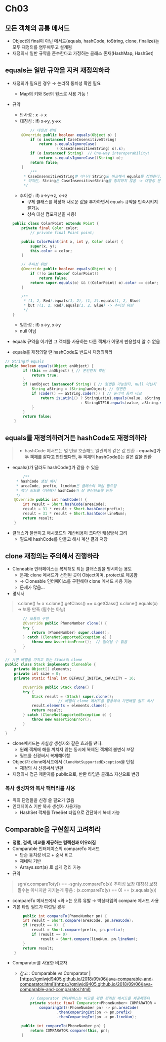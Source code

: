 # Ch03

## 모든 객체의 공통 메서드

- Object의 final이 아닌 메서드(equals, hashCode, toString, clone, finalize)는 모두 재정의를 염두해두고 설계됨
- 재정의시 일반 규약을 준수한다고 가정하는 클래스 존재(HashMap, HashSet)

## equals는 일반 규약을 지켜 재정의하라

- 재정의가 필요한 경우 → 논리적 동치성 확인 필요
    - Map의 키와 Set의 원소로 사용 가능 !
- 규약
    - 반사성 : x → x
    - 대칭성 : if) x→y, y→x
    
    ```java
    		// 대칭성 위배 
        @Override public boolean equals(Object o) {
            if (o instanceof CaseInsensitiveString)
                return s.equalsIgnoreCase(
                        ((CaseInsensitiveString) o).s);
            if (o instanceof String)  // One-way interoperability!
                return s.equalsIgnoreCase((String) o);
            return false;
        }
    		/**
         * CaseInsensitiveString뿐 아니라 String도 비교해서 equals를 정의한다. 
         * 하지만, String은 CaseInsensitiveString를 정의하지 않음 -> 대칭성 문제 
         */
    ```
    
    - 추이성 : if) x→y→z, x→z
        - 구체 클래스를 확장해 새로운 값을 추가하면서 equals 규약을 만족시키지 불가능
        - 상속 대신 컴포지션을 사용!
    
    ```java
    public class ColorPoint extends Point {
        private final Color color;
    		// private final Point point;
    
        public ColorPoint(int x, int y, Color color) {
            super(x, y);
            this.color = color;
        }
    
        // 추이성 위반 
        @Override public boolean equals(Object o) {
            if (!(o instanceof ColorPoint))
                return false;
            return super.equals(o) && ((ColorPoint) o).color == color;
        }
    
        /**
         * (1, 2, Red).equals(1, 2), (1, 2).equals(1, 2, Blue)
         * but !(1, 2, Red).equals(1, 2, Blue) -> 추이성 위반
         */
    }
    ```
    
    - 일관성 : if) x→y, x→y
    - null 아님
- equals 규약을 어기면 그 객체를 사용하는 다른 객체가 어떻게 반응할지 알 수 없음
- equals를 재정의할 땐 hashCode도 반드시 재정의하라

```java
// String의 equals
public boolean equals(Object anObject) {
        if (this == anObject) { // 본인인지 확인 
            return true;
        }
        if (anObject instanceof String) { // 형변환 가능한지, null 아닌지 
            String aString = (String)anObject; // 형변환
            if (coder() == aString.coder()) { // 논리적 동치 비교
                return isLatin1() ? StringLatin1.equals(value, aString.value)
                                  : StringUTF16.equals(value, aString.value);
            }
        }
        return false;
    }
```

## equals를 재정의하려거든 hashCode도 재정의하라

> - hashCode 메서드는 몇 번을 호출해도 일관되게 같은 값 반환
**- equals()가 두 객체를 같다고 판단했다면, 두 객체의 hashCode()는 같은 값을 반환**
- equals()가 달라도 hashCode()가 같을 수 있음
> 

```java
		/**
     * hashCode 생성 예시
     * areaCode, prefix, lineNum은 클래스의 핵심 필드임 
     * 핵심 필드를 이용해서 hashCode가 잘 분산되도록 만듬 
     */
    @Override public int hashCode() {
        int result = Short.hashCode(areaCode);
        result = 31 * result + Short.hashCode(prefix);
        result = 31 * result + Short.hashCode(lineNum);
        return result;
    }
```

- 클래스가 불변이고 해시코드의 계산비용이 크다면 캐싱방식 고려
    - 필드에 hashCode를 만들고 해시 계산 결과 저장
    

## clone 재정의는 주의해서 진행하라

- Cloneable 인터페이스는 복제해도 되는 클래스임을 명시하는 용도
    - 문제: clone 메서드가 선언된 곳이 Object이며, protect로 제공함
    - → Cloneable 인터페이스를 구현해야 clone 메서드 사용 가능
    - 문제가 많음…
- 명세서

> x.clone() != x
x.clone().getClass() == x.getClass()
x.clone().equals(x) → 보통 만족 (필수는 아님)
> 

```java
		// 보통의 구현
		@Override public PhoneNumber clone() {
        try {
            return (PhoneNumber) super.clone();
        } catch (CloneNotSupportedException e) {
            throw new AssertionError();  // 일어날 수 없음
        }
    }
```

```java
// 가변 배열을 가지고 있는 Stack의 clone
public class Stack implements Cloneable {
    private Object[] elements;
    private int size = 0;
    private static final int DEFAULT_INITIAL_CAPACITY = 16;

		@Override public Stack clone() {
        try {
            Stack result = (Stack) super.clone();
						// 배열의 clone 메서드를 활용해서 가변배열 필드 복사
            result.elements = elements.clone();
            return result;
        } catch (CloneNotSupportedException e) {
            throw new AssertionError();
        }
    }
}
```

- clone메서드는 사실상 생성자와 같은 효과를 낸다.
    - 원래 객체에 해를 끼치지 않는 동시에 복제된 객체의 불변식 보장
    - 필드를 신경써서 복제해야함
- Object가 clone메서드에서 `CloneNotSupportedException`을 던짐
    - 재정의 시 신경써서 반환
- 재정의시 접근 제한자를 public으로, 반환 타입은 클래스 자신으로 변경

### 복사 생성자와 복사 팩터리를 사용

- 위의 단점들을 신경 쓸 필요가 없음
- 인터페이스 기반 복사 생성자 사용가능
    - HashSet 객체를 TreeSet 타입으로 간단하게 복제 가능

## Comparable을 구현할지 고려하라

- **정렬, 검색, 비교를 제공하는 컬렉션과 어우러짐**
- Comparable 인터페이스의 compareTo 메서드
    - 단순 동치성 비교 + 순서 비교
    - 제네릭 기반
    - Arrays.sort(a) 로 쉽게 정리 가능
- 규약

> sgn(x.compareTo(y)) == -sgn(y.compareTo(x))
추이성 보장
대칭성 보장
필수는 아니지만 지키는게 좋음 : (x.compareTo(y) == 0) == (x.equals(y))
> 
- compareTo 메서드에서 <와 >는 오류 유발 → 박싱타입의 compare 메서드 사용
- 기본 타입 필드가 여럿일 경우

```java
		public int compareTo(PhoneNumber pn) {
        int result = Short.compare(areaCode, pn.areaCode);
        if (result == 0)  {
            result = Short.compare(prefix, pn.prefix);
            if (result == 0)
                result = Short.compare(lineNum, pn.lineNum);
        }
        return result;
    }
```

- Comparator를 사용한 비교자
    - 참고 : Comparable vs Comparator | [https://gmlwjd9405.github.io/2018/09/06/java-comparable-and-comparator.html](https://gmlwjd9405.github.io/2018/09/06/java-comparable-and-comparator.html)
    
    ```java
    		// Comparator 인터페이스는 비교를 위한 편리한 메서드를 제공해준다
    		private static final Comparator<PhoneNumber> COMPARATOR =
                comparingInt((PhoneNumber pn) -> pn.areaCode)
                        .thenComparingInt(pn -> pn.prefix)
                        .thenComparingInt(pn -> pn.lineNum);
    
        public int compareTo(PhoneNumber pn) {
            return COMPARATOR.compare(this, pn);
        }
    ```